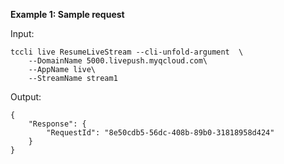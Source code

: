 **Example 1: Sample request**



Input: 

```
tccli live ResumeLiveStream --cli-unfold-argument  \
    --DomainName 5000.livepush.myqcloud.com\
    --AppName live\
    --StreamName stream1
```

Output: 
```
{
    "Response": {
        "RequestId": "8e50cdb5-56dc-408b-89b0-31818958d424"
    }
}
```

